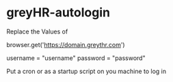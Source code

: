 # greyHR-autologin



Replace the Values of 

browser.get('https://domain.greythr.com') 

username = "username"
password = "password"


Put a cron or as a startup script on you machine to log in
